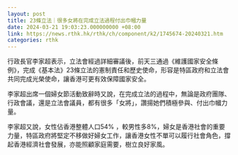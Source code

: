 ```yaml
---
layout: post
title: 23條立法｜很多女將在完成立法過程付出巾幗力量
date: 2024-03-21 19:03:23.000000000 +08:00
link: https://news.rthk.hk/rthk/ch/component/k2/1745674-20240321.htm
categories: rthk
---
```


行政長官李家超表示，立法會經過詳細審議後，前天三通過《維護國家安全條例》，完成《基本法》23條立法的憲制責任和歷史使命，形容是特區政府和立法會共同完成光榮使命，讓香港可更有效保障國家安全。

李家超出席一個婦女節活動致辭時又說，在完成立法的過程中，無論是政府團隊、行政會議，還是立法會議員，都有很多「女將」，讚揚她們積極參與、付出巾幗力量。

李家超又說，女性佔香港整體人口54% ，較男性多8%，婦女是香港社會的重要力量，特區政府將堅定不移做好婦女工作，讓香港女性不單可以履行社會角色，撐起香港經濟社會發展，亦能照顧家庭需要，樹立良好家風。
